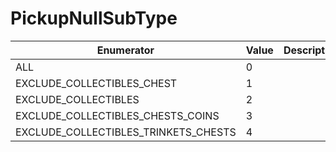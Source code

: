 # PickupNullSubType

| Enumerator                              | Value | Description |
| --------------------------------------- | ----- | ----------- |
| ALL                                     | 0     |             |
| EXCLUDE\_COLLECTIBLES\_CHEST            | 1     |             |
| EXCLUDE\_COLLECTIBLES                   | 2     |             |
| EXCLUDE\_COLLECTIBLES\_CHESTS\_COINS    | 3     |             |
| EXCLUDE\_COLLECTIBLES\_TRINKETS\_CHESTS | 4     |             |

